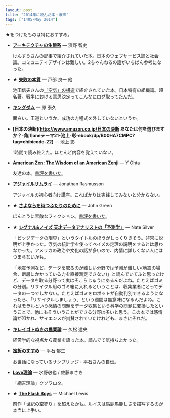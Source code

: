 ```yaml
---
layout: post
title: "2014年に読んだ本・漫画"
tags: ["1405-May 2014"]
---
```


★をつけたものは特におすすめ。

* **[アーキテクチャの生態系](http://www.amazon.co.jp/アーキテクチャの生態系――情報環境はいかに設計されてきたか-濱野-智史/dp/4757102453?tag=chibicode-22)** — 濱野 智史

    [けんすうさんの記事](http://blog.livedoor.jp/kensuu/archives/54691064.html)で紹介されていた本。日本のウェブサービス論と社会論。コミュニティデザインは難しい。2ちゃんねるの話がいちばん参考になった。

* ★ **[失敗の本質](http://www.amazon.co.jp/失敗の本質-戸部-良一-ebook/dp/B00BN16XX8?tag=chibicode-22)** — 戸部 良一 他

    池田信夫さんの[「空気」の構造](http://www.amazon.co.jp/「空気」の構造-アゴラi文庫-池田信夫-ebook/dp/B00DAULKW4?tag=chibicode-22)で紹介されていた本。日本特有の組織論。超名著。戦争における意思決定ってこんなにログ取ってたんだ。

* **[キングダム](http://www.amazon.co.jp/キングダム-コミック-1-33巻セット-ヤングジャンプコミックス-泰久/dp/B00HHK34QI?tag=chibicode-22)** — 原 泰久

    面白い。王道というか、成功の方程式を外していないというか。

* **[日本の決断](http://www.amazon.co.jp/日本の決断 あなたは何を選びますか？-角川oneテーマ21-池上-彰-ebook/dp/B00HA7CMPC?tag=chibicode-22)** — 池上 彰

    1時間で読み終えた。ほとんど内容を覚えていない。

* **[American Zen: The Wisdom of an American Zenji](http://www.amazon.com/American-Zen-The-Wisdom-Zenji/dp/1449560792?tag=chibicode-22)** — Y Ohta

    友達の本。[書評を書いた](http://naze.chibicode.com/yuki/)。

* **[アジャイルサムライ](http://www.amazon.co.jp/アジャイルサムライ−達人開発者への道−-Jonathan-Rasmusson/dp/4274068560?tag=chibicode-22)** — Jonathan Rasmusson

    アジャイルの初心者向け講座。こればかりは実践してみないと分からない。

* ★ **[さよならを待つふたりのために](http://www.amazon.co.jp/さよならを待つふたりのために-STAMP-BOOKS-ジョン・グリーン/dp/4001164051?tag=chibicode-22)** — John Green

    ほんとうに素敵なフィクション。[書評を書いた](http://naze.chibicode.com/the-fault-in-our-stars)。

* ★ **[シグナル&ノイズ 天才データアナリストの「予測学」](http://www.amazon.co.jp/シグナル-ノイズ-天才データアナリストの「予測学」-ネイト-シルバー-ebook/dp/B00HWP6MXA?tag=chibicode-22)** — Nate Silver

    「ビッグデータの限界」というタイトルのほうがしっくりきそう。非常に説明が上手かった。浮気の統計学を使ってベイズの定理の説明をするとは思わなかった。アメリカの政治や文化の話が多いので、内情に詳しくない人にはつまらないかも。

    「地震予測など、データを取るのが難しい分野では予測が難しい(地震の場合、断層にかかっている力を直接測定できない)」と読んでいてふと思ったけど、データを取る分野って実はそこらじゅうにあるんだよね。たとえばゴミの分別。リサイクル用のゴミ箱に入れるということは、収集業者にとってデータの一つでしかない。たとえばゴミをロボットが自動判別できるようになったら、「リサイクルしましょう」という週間は無意味になるんだよね。これはモラルという感情の問題をデータ収集という科学の問題に変換したということで、他にもそういうことができる分野は多いと思う。この本では感情論が叩かれ、サイエンスが賞賛されていたけれども、まさにそれだ。

* **[キレイゴトぬきの農業論](http://www.amazon.co.jp/キレイゴトぬきの農業論（新潮新書）-久松-達央-ebook/dp/B00IP4C07E?tag=chibicode-22)** — 久松 達央

    経営学的な視点から農業を語った本。読んでて気持ちよかった。

* **[挫折のすすめ](http://www.amazon.co.jp/挫折のすすめ-NextPublishing-平石-郁生-ebook/dp/B00JY2KMYO?tag=chibicode-22)** — 平石 郁生

    お世話になっているサンブリッジ・平石さんの自伝。

* **[Love理論](http://www.amazon.co.jp/LOVE理論-1-アクションコミックス-水野-敬也/dp/4575841900?tag=chibicode-22)** — 水野敬也 / 佐藤まさき

    「綱吉理論」クソワロタ。

* ★ **[The Flash Boys](http://www.amazon.co.jp/Flash-Boys-Wall-Street-Revolt-ebook/dp/B00HVJB4VM?tag=chibicode-22)** — Michael Lewis

    前作「[世紀の空売り](http://www.amazon.co.jp/世紀の空売り-世界経済の破綻に賭けた男たち-文春文庫-マイケル-ルイス/dp/4167651866?tag=chibicode-22)」を超えたかも。ルイスは馬鹿馬鹿しさを描写するのが本当に上手い。
